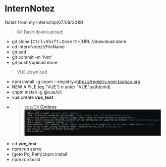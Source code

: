 # InternNotez
Notez from my Internship(07/09/2019)  

>Git Bash down/upload:  
   - git clone [<kbd>Ctrl</kbd>+<kbd>Shift</kbd>+<kbd>Insert</kbd>+]URL //download done
   - cd InternNotez//FileName
   - git add .
   - git commit -m 'hint'
   - git push//upload done
  
>VUE download
   - npm install -g cnpm --registry=https://registry.npm.taobao.org
   - NEW A FILE (eg."VUE") n enter "VUE"path(cmd)
   - cnpm install -g @vue/cli
   - vue create ***vue_test***
   - >vue/Cli ***Options***
   ![vueD Vue](./picz/vueD.PNG)
   - cd ***vue_test***
   - npm run serve
   - [goto Poj.Path]cnpm install
   - npm  run build
